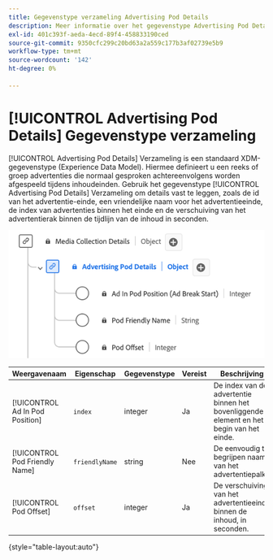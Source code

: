 ```yaml
---
title: Gegevenstype verzameling Advertising Pod Details
description: Meer informatie over het gegevenstype Advertising Pod Details Collection Experience Data Model (XDM).
exl-id: 401c393f-aeda-4ecd-89f4-458833190ced
source-git-commit: 9350cfc299c20bd63a2a559c177b3af02739e5b9
workflow-type: tm+mt
source-wordcount: '142'
ht-degree: 0%

---
```


# [!UICONTROL Advertising Pod Details] Gegevenstype verzameling

[!UICONTROL Advertising Pod Details] Verzameling is een standaard XDM-gegevenstype (Experience Data Model). Hiermee definieert u een reeks of groep advertenties die normaal gesproken achtereenvolgens worden afgespeeld tijdens inhoudeinden. Gebruik het gegevenstype [!UICONTROL Advertising Pod Details] Verzameling om details vast te leggen, zoals de id van het advertentie-einde, een vriendelijke naam voor het advertentieeinde, de index van advertenties binnen het einde en de verschuiving van het advertentierak binnen de tijdlijn van de inhoud in seconden.

![ een diagram van het de gegevenstype van de Inzameling van de Informatie van de Peul van Advertising.](../images/data-types/advertising-pod-details-collection.png)

| Weergavenaam | Eigenschap | Gegevenstype | Vereist | Beschrijving |
|-----------------------------------------|-----------------|-----------|----------|---------------------------------------------------------|
| [!UICONTROL Ad In Pod Position] | `index` | integer | Ja | De index van de advertentie binnen het bovenliggende element en het begin van het einde. |
| [!UICONTROL Pod Friendly Name] | `friendlyName` | string | Nee | De eenvoudig te begrijpen naam van het advertentiepalk. |
| [!UICONTROL Pod Offset] | `offset` | integer | Ja | De verschuiving van het advertentieeinde binnen de inhoud, in seconden. |

{style="table-layout:auto"}
